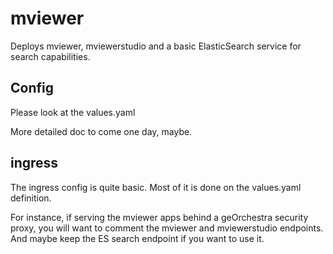 # mviewer 

Deploys mviewer, mviewerstudio and a basic ElasticSearch service for search capabilities.

## Config
Please look at the values.yaml

More detailed doc to come one day, maybe.

## ingress
The ingress config is quite basic. Most of it is done on the values.yaml definition. 

For instance, if serving the mviewer apps behind a geOrchestra security proxy, you will want to comment the mviewer and mviewerstudio endpoints. And maybe keep the ES search endpoint if you want to use it.